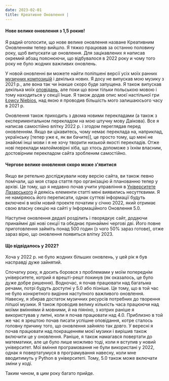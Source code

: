 ```yaml
---
date: 2023-02-01
title: Креативне Оновлення |
---
```


#### Нове велике оновлення з 1,5 рокив!

Я радий оголосити, що нове велике оновлення назване Креативним Оновленням тепер вийшло. Я тяжко працював за останню половину року, щоб випускати це оновлення. Для зацікавлених я написав окремий абзац пояснюючи, що відбувалося в 2022 року и чому того року не було жодних важливих оновлень. 

У новой оновленні ви можете найти поліпшені версії усіх моїх ранних [музичних композицій](music) і декілька нових. Я досу не випускав мою музику з 2021 р., але вона так чи інакше скоро буде запущена. Я також випускав декілька моїх [оповідань](other/stories), але поки що вони тільки польською мовою і тому находиться у секції Інше. Я також додав опис моєї настільної гри [Łowcy Niebios](other/łowcy-niebios), над якою я проводив більшість мого залишаюсього часу в 2021 р.

Оновлення також приходить з двома новими перекладами (а також з експериментальном перекладом на мою штучну мову Даікова). Все я написав самостійно влітку 2022 р. і згодом переглядав перед оновленням. Якщо ви цікавитесь, чому немає переклада на, наприклад, українську [тепер уже є, як ви бачите)], це просто тому, що мені не знайомі інші мови і я не хочу творити низькой якості перекладів. Отже нові переклади малоймовірні хіба, що хтось допоможе з їхнім власним, достовірним перекладом сайта зробленим самостійно.

#### Чергове велике оновлення скоро може з'явитися

Якщо ви ретельно досліджували нову версію сайта, ви також певно помічали, що моя стара стаття про організацію й планованню тепер у архіві. Це тому, що я недавно почав учити управління в [Університете Лазарського](https://en.wikipedia.org/wiki/Lazarski_University) й деякісь елементи статті мені виявились несуттєвими. Я не наміряюсь його переписати, однак суттєві інформації будуть включені в моїм новий проекте початим у січню 2022, який отримає свою власну секцію на сайті у Інформаційного Оновлення 5.0.

Наступне оновлення дедалі розділить і пворядкує сайт, додаючи принаймні дві нові секції та обєднає принаймні чергові дві. Його повне приготовлення займіть понад 500 годин (з чого 50% зараз готове), отже зараз вірю, що оновлення появиться влітку 2023.

#### Що відвідалось у 2022?

Хоча у 2022 р. не було жодних більших оновлень, у цей рік я був насправді дуже зайнятий.

Спочатку року, я досить боровся з проблемами у моїм попереднім університете, котрий я врешті-решт покинув (як оказалось, це було дуже добре ришення). Водночас, я почав працювати над багатьма речами, потрі будуть доступні у 5.0 або пізніше. Це тому, що в той час не було конкретного видіння наступного важливого оновлення. Навесну, я збирав достаток музичних ресурсів потребних до творення ліпшої музики. Я також проводив велику кількість часа працюючи над моїми вміннями й мовними, й на піяніно, з котрих раніше я використував у липні, коли я почав працювати над 4.0. Приблизно в той же час я зрештою почав писати успішне оповідання, котре сталось головну причину того, що оновлення зайняло так довго. У вересні я почав працювати над покращенням моєї музики і вирішив також включити це у оновлення. Раніше, я також намагався повертати до математики, але це було лише можливо тоді, коли я вступив у новий університет. Мої вміння програмовання не були використані у 2022, однак я повертатумуся в програмування навесну, коли мне вводитимуть у Python в університеті. Тому, 5.0 також може включати зміни у коді.

Таким чином, в цим року багато прийде.
